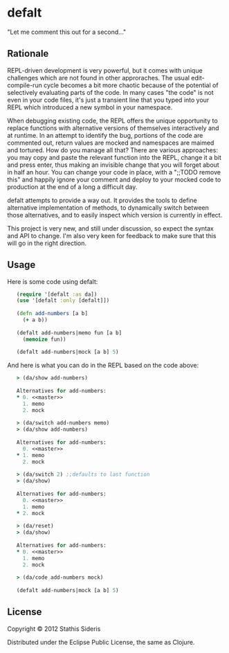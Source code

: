# defalt

"Let me comment this out for a second..."

## Rationale

REPL-driven development is very powerful, but it comes with unique
challenges which are not found in other approraches. The usual
edit-compile-run cycle becomes a bit more chaotic because of the
potential of selectively evaluating parts of the code. In many cases
"the code" is not even in your code files, it's just a transient line
that you typed into your REPL which introduced a new symbol in your
namespace.

When debugging existing code, the REPL offers the unique opportunity
to replace functions with alternative versions of themselves
interactively and at runtime. In an attempt to identify the bug,
portions of the code are commented out, return values are mocked and
namespaces are maimed and tortured. How do you manage all that? There
are various approaches: you may copy and paste the relevant function
into the REPL, change it a bit and press enter, thus making an
invisible change that you will forget about in half an hour. You can
change your code in place, with a ";;TODO remove this" and happily
ignore your comment and deploy to your mocked code to production at
the end of a long a difficult day.

defalt attempts to provide a way out. It provides the tools to define
alternative implementation of methods, to dynamically switch between
those alternatives, and to easily inspect which version is currently
in effect.

This project is very new, and still under discussion, so expect the
syntax and API to change. I'm also very keen for feedback to make sure
that this will go in the right direction.

## Usage

Here is some code using defalt:

```clojure
   (require '[defalt :as da])
   (use '[defalt :only [defalt]])
    
   (defn add-numbers [a b]
     (+ a b))
    
   (defalt add-numbers|memo fun [a b]
     (memoize fun))
    
   (defalt add-numbers|mock [a b] 5)
```

And here is what you can do in the REPL based on the code above:

```clojure
   > (da/show add-numbers)
    
   Alternatives for add-numbers:
   * 0. <<master>>
     1. memo
     2. mock
    
   > (da/switch add-numbers memo)
   > (da/show add-numbers)
    
   Alternatives for add-numbers:
     0. <<master>>
   * 1. memo
     2. mock
    
   > (da/switch 2) ;;defaults to last function
   > (da/show)
    
   Alternatives for add-numbers:
     0. <<master>>
     1. memo
   * 2. mock
    
   > (da/reset)
   > (da/show)
    
   Alternatives for add-numbers:
   * 0. <<master>>
     1. memo
     2. mock
    
   > (da/code add-numbers mock)
    
   (defalt add-numbers|mock [a b] 5)
```

## License

Copyright © 2012 Stathis Sideris

Distributed under the Eclipse Public License, the same as Clojure.
